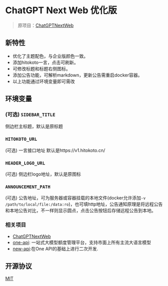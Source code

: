 # ChatGPT Next Web 优化版
> 原项目：[ChatGPTNextWeb](https://github.com/ChatGPTNextWeb/ChatGPT-Next-Web)
## 新特性
* 优化了主题配色，与企业版颜色一致。
* 添加hitokoto一言，点击可刷新。
* 可修改标题和标题右侧图标。
* 添加公告功能，可解析markdown，更新公告需重启docker容器。
* 以上功能通过环境变量即可需改
## 环境变量
### (可选) `SIDEBAR_TITLE`
侧边栏主标题，默认是原标题
### `HITOKOTO_URL`
(可选) 一言接口地址
默认是https://v1.hitokoto.cn/
### `HEADER_LOGO_URL`
(可选) 侧边栏logo地址，默认是原图标
### `ANNOUNCEMENT_PATH`
(可选) 公告地址，可为服务器或容器挂载的本地文件(docker允许添加`-v /path/to/local/file:/data:ro`)，也可填http地址，公告通知原理是将远程公告和本地公告对比，不一样则显示圆点，点击公告按钮后存储远程公告到本地。

### 相关项目
- [ChatGPTNextWeb](https://github.com/ChatGPTNextWeb/ChatGPT-Next-Web)
- [one-api](https://github.com/songquanpeng/one-api): 一站式大模型额度管理平台，支持市面上所有主流大语言模型
- [new-api](https://github.com/Calcium-Ion/new-api):在One API的基础上进行二次开发.
## 开源协议
[MIT](https://opensource.org/license/mit/)
